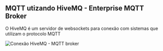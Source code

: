 MQTT utizando HiveMQ - Enterprise MQTT Broker
------
O HiveMQ é um servidor de websockets para conexão com sistemas que utilizam o protocolo MQTT

![Conexão HiveMQ - MQTT broker](https://www.dropbox.com/s/v2gs6c3j1ixxhcf/Hive.png?dl=0)

